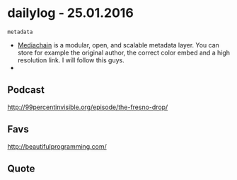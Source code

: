 # dailylog - 25.01.2016

`metadata`

- [Mediachain](https://medium.com/mine-labs/the-gif-that-fell-to-earth-eae706c72f1f#.wrv2ilscd) is a modular, open, and scalable metadata layer. You can store for example the original author, the correct color embed and a high resolution link. I will follow this guys.
- 

## Podcast

http://99percentinvisible.org/episode/the-fresno-drop/

## Favs

http://beautifulprogramming.com/ 

## Quote